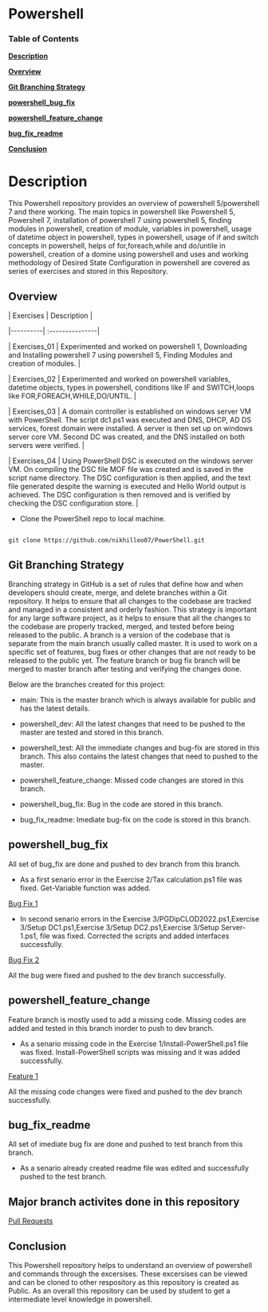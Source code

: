 # Powershell

 

### Table of Contents

**[Description](#description)**<br>

**[Overview](#overview)**<br>

**[Git Branching Strategy](#git-branching-strategy)**<br>

**[powershell_bug_fix](#powershell_bug_fix)**<br>

**[powershell_feature_change](#powershell_feature_change)**<br>

**[bug_fix_readme](#bug_fix_readme)**<br>

**[Conclusion](#conclusion)**<br>

 

# Description

This Powershell repository provides an overview of powershell 5/powershell 7 and there working. The main topics in powershell like Powershell 5, Powershell 7, installation of powershell 7 using powershell 5, finding modules in powershell, creation of module, variables in powershell, usage of datetime object in powershell, types in powershell, usage of if and switch concepts in powershell, helps of for,foreach,while and do/untile in powershell, creation of a domine using powershell and uses and working methodology of Desired State Configuration in powershell are covered as series of exercises and stored in this Repository.  

## Overview

 

| Exercises   |     Description     |

|----------| :---------------|

| Exercises_01 | Experimented and worked on powershell 1, Downloading and Installing  powershell 7 using powershell 5, Finding Modules and creation of modules. |

| Exercises_02 | Experimented and worked on powershell variables, datetime objects, types in powershell, conditions like IF and SWITCH,loops like FOR,FOREACH,WHILE,DO/UNTIL. |

| Exercises_03 | A domain controller is established on windows server VM with PowerShell. The script dc1.ps1 was executed and DNS, DHCP, AD DS services, forest domain were installed. A server is then set up on windows server core VM. Second DC was created, and the DNS installed on both servers were verified. |

| Exercises_04 | Using PowerShell DSC is executed on the windows server VM. On compiling the DSC file MOF file was created and is saved in the script name directory. The DSC configuration is then applied, and the text file generated despite the warning is executed and Hello World output is achieved. The DSC configuration is then removed and is verified by checking the DSC configuration store. |


- Clone the PowerShell repo to local machine.

```

git clone https://github.com/nikhilleo07/PowerShell.git

```

 

## Git Branching Strategy

 

Branching strategy in GitHub is a set of rules that define how and when developers should create, merge, and delete branches within a Git repository. It helps to ensure that all changes to the codebase are tracked and managed in a consistent and orderly fashion. This strategy is important for any large software project, as it helps to ensure that all the changes to the codebase are properly tracked, merged, and tested before being released to the public. A branch is a version of the codebase that is separate from the main branch usually called master. It is used to work on a specific set of features, bug fixes or other changes that are not ready to be released to the public yet. The feature branch or bug fix branch will be merged to master branch after testing and verifying the changes done. 


Below are the branches created for this project:

 

- main: This is the master branch which is always available for public and has the latest details.

- powershell_dev: All the latest changes that need to be pushed to the master are tested and stored in this branch.

- powershell_test: All the immediate changes and bug-fix are stored in this branch. This also contains the latest changes that need to pushed to the master.

- powershell_feature_change: Missed code changes are stored in this branch.

- powershell_bug_fix: Bug in the code are stored in this branch.

- bug_fix_readme: Imediate bug-fix on the code is stored in this branch.
 

## powershell_bug_fix

All set of bug_fix are done and pushed to dev branch from this branch. 

- As a first senario error in the Exercise 2/Tax calculation.ps1 file was fixed. Get-Variable function was added. 

[Bug Fix 1](https://github.com/nikhilleo07/PowerShell/pull/1/files)

- In second senario errors in the Exercise 3/PGDipCLOD2022.ps1,Exercise 3/Setup DC1.ps1,Exercise 3/Setup DC2.ps1,Exercise 3/Setup Server-1.ps1, file was fixed. Corrected the scripts and added interfaces successfully.

[Bug Fix 2](https://github.com/nikhilleo07/PowerShell/pull/4/files)

All the bug were fixed and pushed to the dev branch successfully.


## powershell_feature_change

Feature branch is mostly used to add a missing code. Missing codes are added and tested in this branch inorder to push to dev branch.

- As a senario missing code in the Exercise 1/Install-PowerShell.ps1 file was fixed. Install-PowerShell scripts was missing and it was added successfully.

 [Feature 1](https://github.com/nikhilleo07/PowerShell/pull/2/files)

All the missing code changes were fixed and pushed to the dev branch successfully.


## bug_fix_readme

All set of imediate bug fix are done and pushed to test branch from this branch.

- As a senario already created readme file was edited and successfully pushed to the test branch.


## Major branch activites done in this repository

[Pull Requests](https://github.com/nikhilleo07/PowerShell/pulls?q=is%3Apr+is%3Aclosed)

## Conclusion

This Powershell repository helps to understand an overview of powershell and commands through the excersises. These excersises can be viewed and can be cloned to other respository as this repository is created as Public. As an overall this repository can be used by student to get a intermediate level knowledge in powershell.
